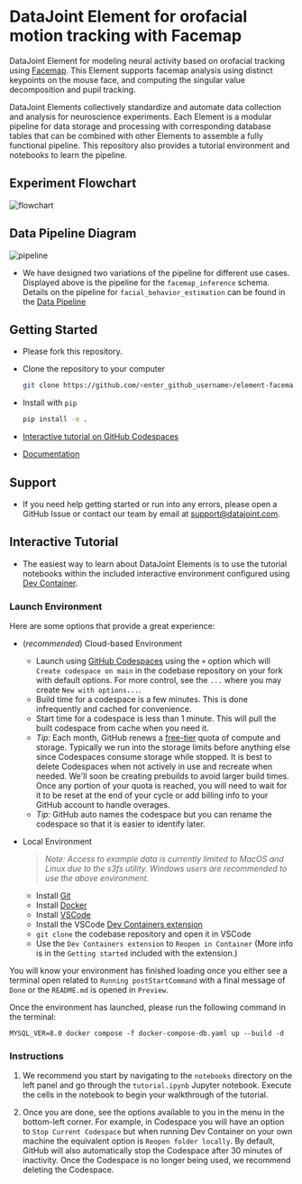# DataJoint Element for orofacial motion tracking with Facemap

DataJoint Element for modeling neural activity based on orofacial tracking using [Facemap](https://github.com/MouseLand/facemap). This Element supports facemap analysis using distinct keypoints on the mouse face, and computing the singular value decomposition and pupil tracking. 

DataJoint Elements collectively standardize and automate data collection and analysis for neuroscience experiments. Each Element is a modular pipeline for data storage and processing with corresponding database tables that can be combined with other Elements to assemble a fully functional pipeline. This repository also provides a tutorial environment and notebooks to learn the pipeline.

## Experiment Flowchart

![flowchart](https://raw.githubusercontent.com/datajoint/element-facemap/main/images/flowchart.svg)

## Data Pipeline Diagram

![pipeline](https://raw.githubusercontent.com/datajoint/element-facemap/main/images/pipeline_facemap_inference.svg)

+ We have designed two variations of the pipeline for different use cases. Displayed above is the pipeline for the `facemap_inference` schema. Details on the pipeline for `facial_behavior_estimation` can be found in the [Data Pipeline](https://datajoint.com/docs/elements/element-facemap/latest/pipeline/)

## Getting Started

+ Please fork this repository.

+ Clone the repository to your computer

    ```bash
    git clone https://github.com/<enter_github_username>/element-facemap.git
    ```

+ Install with `pip`
    
    ```bash
    pip install -e .
    ```

+ [Interactive tutorial on GitHub Codespaces](https://github.com/datajoint/element-facemap#interactive-tutorial)

+ [Documentation](https://datajoint.com/docs/elements/element-facemap)

## Support

+ If you need help getting started or run into any errors, please open a GitHub Issue or contact our team by email at support@datajoint.com.

## Interactive Tutorial

+ The easiest way to learn about DataJoint Elements is to use the tutorial notebooks within the included interactive environment configured using [Dev Container](https://containers.dev/).

### Launch Environment

Here are some options that provide a great experience:

+ (*recommended*) Cloud-based Environment
  + Launch using [GitHub Codespaces](https://github.com/features/codespaces) using the `+` option which will `Create codespace on main` in the codebase repository on your fork with default options. For more control, see the `...` where you may create `New with options...`.
  + Build time for a codespace is a few minutes. This is done infrequently and cached for convenience.
  + Start time for a codespace is less than 1 minute. This will pull the built codespace from cache when you need it.
  + *Tip*: Each month, GitHub renews a [free-tier](https://docs.github.com/en/billing/managing-billing-for-github-codespaces/about-billing-for-github-codespaces#monthly-included-storage-and-core-hours-for-personal-accounts) quota of compute and storage. Typically we run into the storage limits before anything else since Codespaces consume storage while stopped. It is best to delete Codespaces when not actively in use and recreate when needed. We'll soon be creating prebuilds to avoid larger build times. Once any portion of your quota is reached, you will need to wait for it to be reset at the end of your cycle or add billing info to your GitHub account to handle overages.
  + *Tip*: GitHub auto names the codespace but you can rename the codespace so that it is easier to identify later.

+ Local Environment
  > *Note: Access to example data is currently limited to MacOS and Linux due to the s3fs utility. Windows users are recommended to use the above environment.*
  + Install [Git](https://git-scm.com/book/en/v2/Getting-Started-Installing-Git)
  + Install [Docker](https://docs.docker.com/get-docker/)
  + Install [VSCode](https://code.visualstudio.com/)
  + Install the VSCode [Dev Containers extension](https://marketplace.visualstudio.com/items?itemName=ms-vscode-remote.remote-containers)
  + `git clone` the codebase repository and open it in VSCode
  + Use the `Dev Containers extension` to `Reopen in Container` (More info is in the `Getting started` included with the extension.)

You will know your environment has finished loading once you either see a terminal open related to `Running postStartCommand` with a final message of `Done` or the `README.md` is opened in `Preview`.

Once the environment has launched, please run the following command in the terminal:
```
MYSQL_VER=8.0 docker compose -f docker-compose-db.yaml up --build -d
```

### Instructions

1. We recommend you start by navigating to the `notebooks` directory on the left panel and go through the `tutorial.ipynb` Jupyter notebook. Execute the cells in the notebook to begin your walkthrough of the tutorial.

2. Once you are done, see the options available to you in the menu in the bottom-left corner. For example, in Codespace you will have an option to `Stop Current Codespace` but when running Dev Container on your own machine the equivalent option is `Reopen folder locally`. By default, GitHub will also automatically stop the Codespace after 30 minutes of inactivity.  Once the Codespace is no longer being used, we recommend deleting the Codespace.
